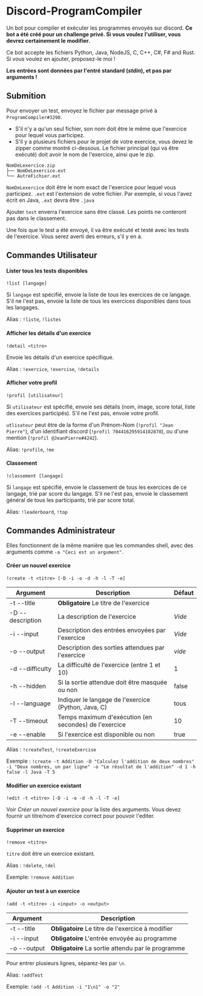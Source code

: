 # Discord-ProgramCompiler
Un bot pour compiler et exécuter les programmes envoyés sur discord.
**Ce bot a été créé pour un challenge privé. Si vous voulez l'utiliser, vous devrez certainement le modifier.**

Ce bot accepte les fichiers Python, Java, NodeJS, C, C++, C#, F# and Rust. Si vous voulez en ajouter, proposez-le moi !

**Les entrées sont données par __l'entré standard__ (*stdin*), et pas par arguments !**

## Submition

Pour envoyer un test, envoyez le fichier par message privé à `ProgramCompiler#3290`.

- S'il n'y a qu'un seul fichier, son nom doit être le même que l'exercice pour lequel vous participez.
- S'il y a plusieurs fichiers pour le projet de votre exercice, vous devez le zipper comme montré ci-dessous. Le fichier principal (qui va être exécuté) doit avoir le nom de l'exercice, ainsi que le zip.
```
NomDeLexercice.zip
├── NomDeLexercice.ext
└── AutreFichier.ext
```
`NomDeLexercice` doit être le nom exact de l'exercice pour lequel vous participez.
`.ext` est l'extension de votre fichier. Par exemple, si vous l'avez écrit en Java, `.ext` devra être `.java`

Ajouter `test` enverra l'exercice sans être classé. Les points ne conteront pas dans le classement.

Une fois que le test a été envoyé, il va être exécuté et testé avec les tests de l'exercice. Vous serez averti des erreurs, s'il y en a.

## Commandes Utilisateur

#### Lister tous les tests disponibles

`!list [langage]`

Si `langage` est spécifié, envoie la liste de tous les exercices de ce langage.
S'il ne l'est pas, envoie la liste de tous les exercices disponibles dans tous les langages.

Alias : `!liste`, `!listes`

#### Afficher les détails d'un exercice

`!detail <titre>`

Envoie les détails d'un exercice spécifique.

Alias : `!exercice`, `!exercise`, `!details`

#### Afficher votre profil

`!profil [utilisateur]`

Si `utilisateur` est spécifié, envoie ses détails (nom, image, score total, liste des exercices participés).
S'il ne l'est pas, envoie votre profil.

`utlisateur` peut être de la forme d'un Prénom-Nom (`!profil "Jean Pierre"`), d'un identifiant discord (`!profil 704416295914182878`), ou d'une mention (`!profil @JeanPierre#4242`).

Alias: `!profile`, `!me`

#### Classement

`!classement [langage]`

Si `langage` est spécifié, envoie le classement de tous les exercices de ce langage, trié par score du langage.
S'il ne l'est pas, envoie le classement général de tous les participants, trié par score total.

Alias: `!leaderboard`, `!top`


## Commandes Administrateur

Elles fonctionnent de la même manière que les commandes shell, avec des arguments comme `-a "Ceci est un argument"`.

#### Créer un nouvel exercice

`!create -t <titre> [-D -i -o -d -h -l -T -e]`

|    Argument    |                     Description                     | Défaut |
| -------------- | --------------------------------------------------- | ------ |
|-t --title      |**Obligatoire** Le titre de l'exercice               |        |
|-D --description|La description de l'exercice                         | *Vide* |
|-i --input      |Description des entrées envoyées par l'exercice      | *Vide* |
|-o --output     |Description des sorties attendues par l'exercice     | *vide* |
|-d --difficulty |La difficulté de l'exercice (entre 1 et 10)          |   1    |
|-h --hidden     |Si la sortie attendue doit être masquée ou non       | false  |
|-l --language   |Indiquer le langage de l'exercice (Python, Java, C)  |  tous  |
|-T --timeout    |Temps maximum d'exécution (en secondes) de l'exercice|   10   |
|-e --enable     |Si l'exercice est disponible ou non                  | true   |

Alias : `!createTest`, `!createExercise`

Exemple : `!create -t Addition -D "Calculez l'addition de deux nombres" -i "Deux nombres, un par ligne" -o "Le résultat de l'addition" -d 1 -h false -l Java -T 5`

#### Modifier un exercice existant

`!edit -t <titre> [-D -i -o -d -h -l -T -e]`

Voir *Créer un nouvel exercice* pour la liste des arguments.
Vous devez fournir un titre/nom d'exercice correct pour pouvoir l'editer.

#### Supprimer un exercice

`!remove <titre>`

`titre` doit être un exercice existant.

Alias : `!delete`, `!del`

Exemple: `!remove Addition`

#### Ajouter un test à un exercice

`!add -t <titre> -i <input> -o <output>`

|  Argument  |                     Description                   |
| ---------- | ------------------------------------------------- |
|-t --title  |**Obligatoire** Le titre de l'exercice à modifier  |
|-i --input  |**Obligatoire** L'entrée envoyée au programme      |
|-o --output |**Obligatoire** La sortie attendu par le programme |

Pour entrer plusieurs lignes, séparez-les par `\n`.

Alias: `!addTest`

Exemple: `!add -t Addition -i "1\n1" -o "2"`
